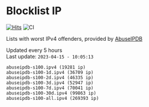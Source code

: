 # Blocklist IP

[![Hits](https://hits.seeyoufarm.com/api/count/incr/badge.svg?url=https%3A%2F%2Fgithub.com%2Fborestad%2Fblocklist-ip%2F&count_bg=%2379C83D&title_bg=%23555555&icon=&icon_color=%23E7E7E7&title=hits&edge_flat=false)](https://hits.seeyoufarm.com)  ![CI](https://img.shields.io/github/workflow/status/borestad/blocklist-ip/CI?style=flat-square)

Lists with worst IPv4 offenders, provided by [AbuseIPDB](https://www.abuseipdb.com/)

<!-- FOOTER-PLACEHOLDER -->
Updated every 5 hours<br>
Last update: `2023-04-15 - 10:05:13`
```
abuseipdb-s100.ipv4 (19281 ip)
abuseipdb-s100-1d.ipv4 (36709 ip)
abuseipdb-s100-2d.ipv4 (46335 ip)
abuseipdb-s100-3d.ipv4 (52947 ip)
abuseipdb-s100-7d.ipv4 (70041 ip)
abuseipdb-s100-30d.ipv4 (99863 ip)
abuseipdb-s100-all.ipv4 (269393 ip)
```
